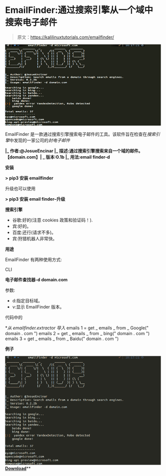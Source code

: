 # EmailFinder:通过搜索引擎从一个域中搜索电子邮件

> 原文：<https://kalilinuxtutorials.com/emailfinder/>

[![EmailFinder : Search Emails From A Domain Through Search Engines](img//50a3579dbca796b1796c332a3215f30f.png "EmailFinder : Search Emails From A Domain Through Search Engines")](https://1.bp.blogspot.com/-_iWo8-PMy4g/YMyMtpnpMuI/AAAAAAAAJj0/ifl69A-6hmUm2UBcg13F7JD-aZmswZ2tACLcBGAsYHQ/s728/EmailFinder_3%25281%2529.png)

EmailFinder 是一款通过搜索引擎搜索电子邮件的工具。该软件旨在检查在*搜索引擎*中发现的一家公司的*封电子邮件*

**|_ 作者:@JosueEncinar
|_ 描述:通过搜索引擎搜索来自一个域的邮件。【domain.com】| _ 版本:0.1b
|_ 用法:email finder-d**

**安装**

**> pip3 安装 emailfinder**

升级也可以使用

**> pip3 安装 email finder–升级**

**搜索引擎**

*   谷歌:好的(注意 cookies 政策和验证码！).
*   宾:好的。
*   百度:还行(请求不多)。
*   宾:狩猎机器人非常快。

**用途**

EmailFinder 有两种使用方式:

CLI

**电子邮件查找器-d domain.com**

参数:

*   d:指定目标域。
*   v:显示 EmailFinder 版本。

代码中的

 **从 emailfinder.extractor 导入*
emails 1 = get _ emails _ from _ Google(" domain . com ")
emails 2 = get _ emails _ from _ bing(" domain . com ")
emails 3 = get _ emails _ from _ Baidu(" domain . com ")

**例子**

![](img//b9d709e24fa0f1e6e90de87409dab3e8.png)[**Download**](https://github.com/Josue87/EmailFinder)**